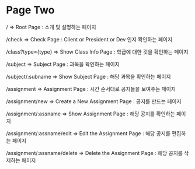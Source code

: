 # Page Two

/
=> Root Page : 소개 및 설명하는 페이지

/check
=> Check Page : Client or President or Dev 인지 확인하는 페이지

/class?type={type}
=> Show Class Info Page : 학급에 대한 것을 확인하는 페이지

/subject
=> Subject Page : 과목을 확인하는 페이지

/subject/:subname
=> Show Subject Page : 해당 과목을 확인하는 페이지

/assignment
=> Assignment Page : 시간 순서대로 공지들을 보여주는 페이지

/assignment/new
=> Create a New Assignment Page : 공지를 만드는 페이지

/assignment/:assname
=> Show Assignment Page : 해당 공지를 확인하는 페이지

/assignment/:assname/edit
=> Edit the Assignment Page : 해당 공지를 편집하는 페이지

/assignment/:assname/delete
=> Delete the Assignment Page : 해당 공지를 삭제하는 페이지
